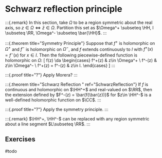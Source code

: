 # Schwarz reflection principle

:::{.remark}
In this section, take $\Omega$ to be a region symmetric about the real axis, so $z\in \Omega \iff \bar{z} \in \Omega$.
Partition this set as $\Omega^+ \subseteq \HH, I \subseteq \RR, \Omega^- \subseteq \bar{\HH}$.
:::

:::{.theorem title="Symmetry Principle"}
Suppose that $f^+$ is holomorphic on $\Omega^+$ and $f^-$ is holomorphic on $\Omega^-$, and $f$ extends continuously to $I$ with $f^+(x) = f^-(x)$ for $x\in I$.
Then the following piecewise-defined function is holomorphic on $\Omega$:
\[
f(z) 
\da
\begin{cases}
f^+(z) & z\in \Omega^+ 
\\
f^-(z) & z\in \Omega^-
\\
f^+(z) = f^-(z) & z\in I.
\end{cases}
\]
:::

:::{.proof title="?"}
Apply Morera?
:::

:::{.theorem title="Schwarz Reflection " ref="SchwarzReflection"}
If $f$ is continuous and holomorphic on $\HH^+$ and real-valued on $\RR$, then the extension defined by $F^-(z) = \bar{f(\bar{z})}$ for $z\in \HH^-$ is a well-defined holomorphic function on $\CC$.
:::

:::{.proof title="?"}
Apply the symmetry principle.
:::

:::{.remark}
$\HH^+, \HH^-$ can be replaced with any region symmetric about a line segment $L\subseteq \RR$.
:::

## Exercises

#todo
